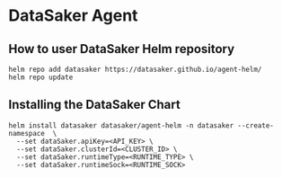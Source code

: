 # DataSaker Agent

## How to user DataSaker Helm repository
```shell
helm repo add datasaker https://datasaker.github.io/agent-helm/
helm repo update
```

## Installing the DataSaker Chart
```shell
helm install datasaker datasaker/agent-helm -n datasaker --create-namespace  \
  --set dataSaker.apiKey=<API_KEY> \
  --set dataSaker.clusterId=<CLUSTER_ID> \
  --set dataSaker.runtimeType=<RUNTIME_TYPE> \
  --set dataSaker.runtimeSock=<RUNTIME_SOCK>
```